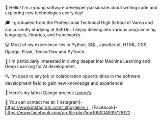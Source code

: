 👋 Hello! I'm a young software developer passionate about writing code and exploring new technologies every day!

🎓 I graduated from the Professional Technical High School of Varna and am currently studying at SoftUni. I enjoy delving into various programming languages, libraries, and frameworks.

💻 Most of my experience lies in Python, SQL, JavaScript, HTML, CSS, Django, Flask, Tensorflow and PyTorch.

🤖 I'm particularly interested in diving deeper into Machine Learning and Deep Learning for AI development.

🔍 I'm open to any job or colaboration opportunities in the software development field to gain new knowledge and experience!

🔗 Here's my latest Django project: [Izverg's](https://izverg-70932673e55f.herokuapp.com/)

📂 You can contact me at: [Instagram]-https://www.instagram.com/_shoylekov_/ , [Facebook]-https://www.facebook.com/profile.php?id=100004939728122
